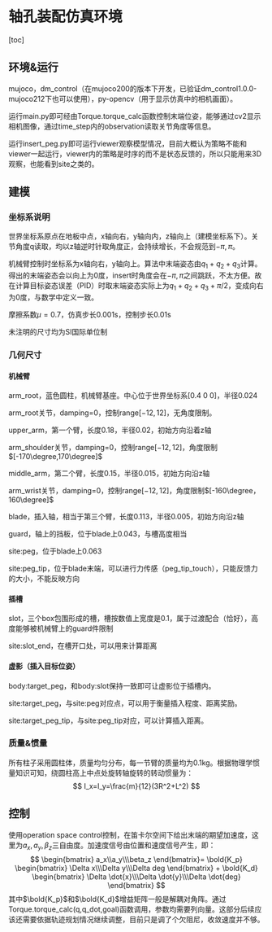 # 轴孔装配仿真环境

[toc]

## 环境&运行

mujoco，dm_control（在mujoco200的版本下开发，已验证dm_control1.0.0-mujoco212下也可以使用），py-opencv（用于显示仿真中的相机画面）。

运行main.py即可经由Torque.torque_calc函数控制末端位姿，能够通过cv2显示相机图像，通过time_step内的observation读取关节角度等信息。

运行insert_peg.py即可运行viewer观察模型情况，目前大概认为策略不能和viewer一起运行，viewer内的策略是时序的而不是状态反馈的，所以只能用来3D观察，也能看到site之类的。

## 建模

### 坐标系说明

世界坐标系原点在地板中点，x轴向右，y轴向内，z轴向上（建模坐标系下）。关节角度q读取，均以z轴逆时针取角度正，会持续增长，不会规范到$-\pi,\pi$。

机械臂控制时坐标系为x轴向右，y轴向上。算法中末端姿态由$q_1+q_2+q_3$计算。得出的末端姿态会以向上为0度，insert时角度会在$-\pi,\pi$之间跳跃，不太方便。故在计算目标姿态误差（PID）时取末端姿态实际上为$q_1+q_2+q_3+\pi/2$，变成向右为0度，与数学中定义一致。

摩擦系数$\mu=0.7$，仿真步长0.001s，控制步长0.01s

未注明的尺寸均为SI国际单位制

### 几何尺寸

#### 机械臂

arm_root，蓝色圆柱，机械臂基座。中心位于世界坐标系[0.4 0 0]，半径0.024

arm_root关节，damping=0，控制range$[-12,12]$，无角度限制。

upper_arm，第一个臂，长度0.18，半径0.02，初始方向沿着z轴

arm_shoulder关节，damping=0，控制range$[-12,12]$，角度限制$[-170\degree,170\degree]$

middle_arm，第二个臂，长度0.15，半径0.015，初始方向沿z轴

arm_wrist关节，damping=0，控制range$[-12,12]$，角度限制$[-160\degree，160\degree]$

blade，插入轴，相当于第三个臂，长度0.113，半径0.005，初始方向沿z轴

guard，轴上的挡板，位于blade上0.043，与槽高度相当

site:peg，位于blade上0.063

site:peg_tip，位于blade末端，可以进行力传感（peg_tip_touch），只能反馈力的大小，不能反映方向

#### 插槽

slot，三个box包围形成的槽，槽按数值上宽度是0.1，属于过渡配合（恰好），高度能够被机械臂上的guard件限制

site:slot_end，在槽开口处，可以用来计算距离

#### 虚影（插入目标位姿）

body:target_peg，和body:slot保持一致即可让虚影位于插槽内。

site:target_peg，与site:peg对应点，可以用于衡量插入程度、距离奖励。

site:target_peg_tip，与site:peg_tip对应，可以计算插入距离。

### 质量&惯量

所有柱子采用圆柱体，质量均匀分布，每一节臂的质量均为0.1kg。根据物理学惯量知识可知，绕圆柱高上中点处旋转轴旋转的转动惯量为：
$$
I_x=I_y=\frac{m}{12}(3R^2+L^2)
$$

## 控制

使用operation space control控制，在笛卡尔空间下给出末端的期望加速度，这里为$a_x,a_y,\beta_z$三自由度。加速度信号由位置和速度信号产生，即：
$$
\begin{bmatrix}
a_x\\a_y\\\beta_z
\end{bmatrix}=
\bold{K_p}
\begin{bmatrix}
\Delta x\\\Delta y\\\Delta deg
\end{bmatrix}
+
\bold{K_d}
\begin{bmatrix}
\Delta \dot{x}\\\Delta \dot{y}\\\Delta \dot{deg}
\end{bmatrix}
$$
其中$\bold{K_p}$和$\bold{K_d}$增益矩阵一般是解耦对角阵。通过Torque.torque_calc(q,q_dot,goal)函数调用，参数均需要列向量。这部分后续应该还需要依据轨迹规划情况继续调整，目前只是调了个欠阻尼，收敛速度并不够。
